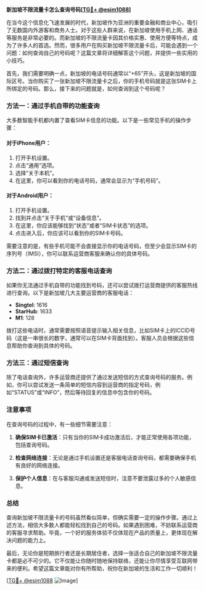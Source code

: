 **新加坡不限流量卡怎么查询号码[[TG💪+ @esim1088](https://t.me/s/esim1088)]**

在当今这个信息化飞速发展的时代，新加坡作为亚洲的重要金融和商业中心，吸引了无数国内外游客和商务人士。对于这些人群来说，在新加坡使用手机上网、通话等服务是非常必要的。而新加坡的不限流量卡因其价格实惠、使用方便等特点，成为了许多人的首选。然而，很多用户在购买新加坡不限流量卡后，可能会遇到一个问题：如何查询自己的号码呢？这篇文章将详细解答这个问题，并提供一些实用的小技巧。

首先，我们需要明确一点，新加坡的电话号码通常以“+65”开头，这是新加坡的国际区号。当你购买了一张新加坡不限流量卡之后，你的手机号码就是这张SIM卡上所绑定的号码。那么，接下来的问题就是，如何查询到这个号码呢？

### 方法一：通过手机自带的功能查询

大多数智能手机都内置了查看SIM卡信息的功能。以下是一些常见手机的操作步骤：

#### 对于iPhone用户：
1. 打开手机设置。
2. 点击“通用”选项。
3. 选择“关于本机”。
4. 在这里，你可以看到你的电话号码，通常会显示为“手机号码”。

#### 对于Android用户：
1. 打开手机设置。
2. 找到并点击“关于手机”或“设备信息”。
3. 在这里，你应该能够找到“状态”或者“SIM卡状态”的选项。
4. 点击进入后，你应该可以看到你的SIM卡号码。

需要注意的是，有些手机可能不会直接显示你的电话号码，但至少会显示SIM卡的序列号（IMSI），你可以联系运营商客服来确认你的具体号码。

### 方法二：通过拨打特定的客服电话查询

如果你无法通过手机自带的功能找到号码，还可以尝试拨打运营商提供的客服热线进行查询。以下是新加坡几大主要运营商的客服电话：

- **Singtel**: 1616
- **StarHub**: 1633
- **M1**: 128

拨打这些电话时，通常需要按照语音提示输入相关信息，比如SIM卡上的ICCID号码（这是一串很长的数字，通常可以在SIM卡背面找到）。客服人员会根据这些信息帮助你查询到具体的号码。

### 方法三：通过短信查询

除了电话查询外，许多运营商还提供了通过发送短信的方式查询号码的服务。例如，你可以尝试发送一条简单的短信内容到运营商的指定号码，例如“STATUS”或“INFO”，然后等待回复的信息中包含你的号码。

### 注意事项

在查询号码的过程中，有一些细节需要注意：

1. **确保SIM卡已激活**：只有当你的SIM卡成功激活后，才能正常使用各项功能，包括查询号码。
   
2. **检查网络连接**：无论是通过手机设置还是客服电话查询号码，都需要确保手机有良好的网络连接。

3. **保护个人信息**：在与客服沟通或发送短信时，注意不要泄露过多的个人敏感信息。

### 总结

查询新加坡不限流量卡的号码虽然看似简单，但确实需要一定的操作步骤。通过上述方法，相信大多数人都能轻松找到自己的号码。如果遇到困难，不妨联系运营商的客服寻求帮助。毕竟，一个好的服务体验不仅体现在产品的质量上，更体现在解决问题的能力上。

最后，无论你是短期旅行者还是长期居住者，选择一张适合自己的新加坡不限流量卡都是必不可少的。它不仅能让你随时随地保持联络，还能让你尽情享受互联网带来的便利。希望这篇文章能对你有所帮助，祝你在新加坡的生活和工作一切顺利！

[[TG💪+ @esim1088](https://t.me/s/esim1088) ![Image](https://i.postimg.cc/4NQfJmqS/Snipaste-2025-05-13-00-14-12.png)]